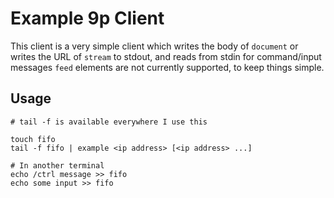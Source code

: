 # Example 9p Client

This client is a very simple client which writes the body of `document` or writes the URL of `stream` to stdout, and reads from stdin for command/input messages
`feed` elements are not currently supported, to keep things simple.

## Usage

```
# tail -f is available everywhere I use this

touch fifo
tail -f fifo | example <ip address> [<ip address> ...]

# In another terminal
echo /ctrl message >> fifo
echo some input >> fifo
```

